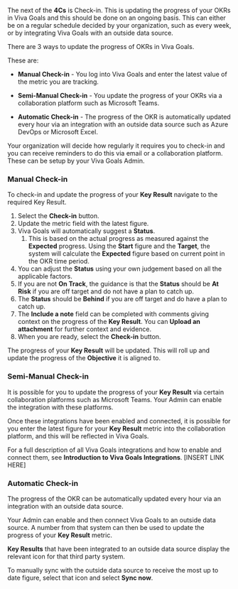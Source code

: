 The next of the **4Cs** is Check-in. This is updating the progress of your OKRs in Viva Goals and this should be done on an ongoing basis. This can either be on a regular schedule decided by your organization, such as every week, or by integrating Viva Goals with an outside data source.

There are 3 ways to update the progress of OKRs in Viva Goals.

These are:

- **Manual Check-in** - You log into Viva Goals and enter the latest value of the metric you are tracking.

- **Semi-Manual Check-in** - You update the progress of your OKRs via a collaboration platform such as Microsoft Teams.

- **Automatic Check-in** - The progress of the OKR is automatically updated every hour via an integration with an outside data source such as Azure DevOps or Microsoft Excel.

Your organization will decide how regularly it requires you to check-in and you can receive reminders to do this via email or a collaboration platform. These can be setup by your Viva Goals Admin.

### Manual Check-in

To check-in and update the progress of your **Key Result** navigate to the required Key Result.

1. Select the **Check-in** button.
1. Update the metric field with the latest figure.
1. Viva Goals will automatically suggest a **Status**.
    1. This is based on the actual progress as measured against the **Expected** progress. Using the **Start** figure and the **Target**, the system will calculate the **Expected** figure based on current point in the OKR time period.
1. You can adjust the **Status** using your own judgement based on all the applicable factors.
1. If you are not **On Track**, the guidance is that the **Status** should be **At Risk** if you are off target and do not have a plan to catch up.
1. The **Status** should be **Behind** if you are off target and do have a plan to catch up.
1. The **Include a note** field can be completed with comments giving context on the progress of the **Key Result**. You can **Upload an attachment** for further context and evidence.
1. When you are ready, select the **Check-in** button.

The progress of your **Key Result** will be updated. This will roll up and update the progress of the **Objective** it is aligned to.

### Semi-Manual Check-in

It is possible for you to update the progress of your **Key Result** via certain collaboration platforms such as Microsoft Teams. Your Admin can enable the integration with these platforms.

Once these integrations have been enabled and connected, it is possible for you enter the latest figure for your **Key Result** metric into the collaboration platform, and this will be reflected in Viva Goals.

For a full description of all Viva Goals integrations and how to enable and connect them, see **Introduction to Viva Goals Integrations**. \[INSERT LINK HERE\]

### Automatic Check-in

The progress of the OKR can be automatically updated every hour via an integration with an outside data source.

Your Admin can enable and then connect Viva Goals to an outside data source. A number from that system can then be used to update the progress of your **Key Result** metric.

**Key Results** that have been integrated to an outside data source display the relevant icon for that third party system.

To manually sync with the outside data source to receive the most up to date figure, select that icon and select **Sync now**.
